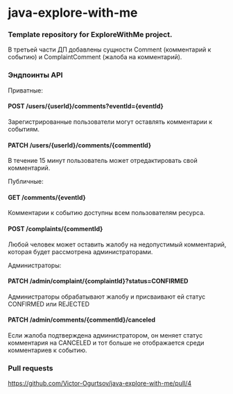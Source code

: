 # java-explore-with-me

### Template repository for ExploreWithMe project.

В третьей части ДП добавлены сущности Comment (комментарий к событию) и ComplaintComment (жалоба на комментарий).

### Эндпоинты API

Приватные:
#### POST /users/{userId}/comments?eventId={eventId}

Зарегистрированные пользователи могут оставлять комментарии к событиям.

#### PATCH /users/{userId}/comments/{commentId}

В течение 15 минут пользователь может отредактировать свой комментарий.

Публичные:

#### GET /comments/{eventId}

Комментарии к событию доступны всем пользователям ресурса.

#### POST /complaints/{commentId}

Любой человек может оставить жалобу на недопустимый комментарий, которая будет рассмотрена администраторами.

Администраторы:

#### PATCH /admin/complaint/{complaintId}?status=CONFIRMED

Администраторы обрабатывают жалобу и присваивают ей статус CONFIRMED или REJECTED

#### PATCH /admin/comments/{commentId}/canceled

Если жалоба подтверждена администратором, он меняет статус комментария  на CANCELED и тот больше не отображается среди комментариев к событию.

### Pull requests
https://github.com/Victor-Ogurtsov/java-explore-with-me/pull/4